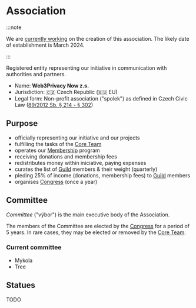 # Association

:::note

We are [currently working](https://github.com/web3privacy/association) on the creation of this association. The likely date of establishment is March 2024.

:::

Registered entity representing our initiative in communication with authorities and partners.

- Name: **Web3Privacy Now z.s.**
- Jurisdiction: 🇨🇿 Czech Republic (🇪🇺 EU)
- Legal form: Non-profit association ("spolek") as defined in Czech Civic Law ([89/2012 Sb. § 214 - § 302](https://www.zakonyprolidi.cz/cs/2012-89#f4579519))

## Purpose

- officially representing our initiative and our projects
- fulfilling the tasks of the [Core Team](/core-team)
- operates our [Membership](/membership) program
- receiving donations and membership fees
- redistributes money within iniciative, paying expenses
- curates the list of [Guild](/guild) members & their weight (quarterly)
- pleding 25% of income (donations, membership fees) to [Guild](/guild) members
- organises [Congress](/congress) (once a year)

## Committee

*Committee* ("výbor") is the main executive body of the Association.

The members of the Committee are elected by the [Congress](/congress) for a period of 5 years. In rare cases, they may be elected or removed by the [Core Team](/core-team).

### Current committee

* Mykola
* Tree

## Statues

TODO